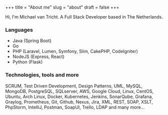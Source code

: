 +++
title = "About me"
slug = "about"
draft = false
+++

Hi, I'm Michael van Tricht. A Full Stack Developer based in The Netherlands.

### Languages

- Java (Spring Boot)
- Go
- PHP (Laravel, Lumen, Symfony, Slim, CakePHP, CodeIgniter)
- NodeJS (Express, React)
- Python (Flask)

### Technologies, tools and more
 SCRUM, Test Driven Development, Design Patterns, UML, MySQL, MongoDB, PostgreSQL, SQLserver, AWS, Google Cloud, 
 Linux, CentOS, Ubuntu, Arch Linux, Docker, Kubernetes, Jenkins, SonarQube, Grafana, Graylog, Prometheus, Git, Github, 
 Nexus, Jira, XML, REST, SOAP, XSLT, PhpStorm, IntelliJ, Postman, SoapUI, Trello, LDAP and many more...
